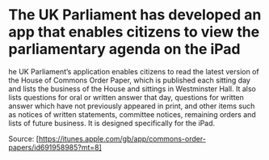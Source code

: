 # The UK Parliament has developed an app that enables citizens to view the parliamentary agenda on the iPad

he UK Parliament’s application enables citizens to read the latest version of the House of Commons Order Paper, which is published each sitting day and lists the business of the House and sittings in Westminster Hall. It also lists questions for oral or written answer that day, questions for written answer which have not previously appeared in print, and other items such as notices of written statements, committee notices, remaining orders and lists of future business. It is designed specifically for the iPad.

Source: [https://itunes.apple.com/gb/app/commons-order-papers/id691958985?mt=8]

